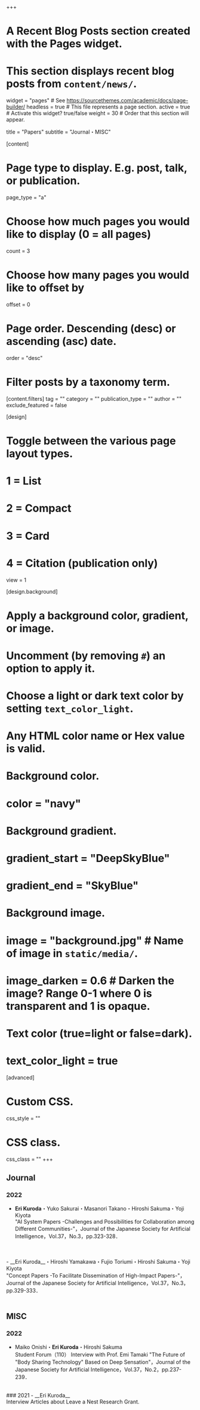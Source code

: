 +++
# A Recent Blog Posts section created with the Pages widget.
# This section displays recent blog posts from `content/news/`.

widget = "pages"  # See https://sourcethemes.com/academic/docs/page-builder/
headless = true  # This file represents a page section.
active = true  # Activate this widget? true/false
weight = 30  # Order that this section will appear.

title = "Papers"
subtitle = "Journal・MISC"

[content]
  # Page type to display. E.g. post, talk, or publication.
  page_type = "a"

  # Choose how much pages you would like to display (0 = all pages)
  count = 3

  # Choose how many pages you would like to offset by
  offset = 0

  # Page order. Descending (desc) or ascending (asc) date.
  order = "desc"

  # Filter posts by a taxonomy term.
  [content.filters]
    tag = ""
    category = ""
    publication_type = ""
    author = ""
    exclude_featured = false

[design]
  # Toggle between the various page layout types.
  #   1 = List
  #   2 = Compact
  #   3 = Card
  #   4 = Citation (publication only)
  view = 1

[design.background]
  # Apply a background color, gradient, or image.
  #   Uncomment (by removing `#`) an option to apply it.
  #   Choose a light or dark text color by setting `text_color_light`.
  #   Any HTML color name or Hex value is valid.

  # Background color.
  # color = "navy"

  # Background gradient.
  # gradient_start = "DeepSkyBlue"
  # gradient_end = "SkyBlue"

  # Background image.
  # image = "background.jpg"  # Name of image in `static/media/`.
  # image_darken = 0.6  # Darken the image? Range 0-1 where 0 is transparent and 1 is opaque.

  # Text color (true=light or false=dark).
  # text_color_light = true  

[advanced]
 # Custom CSS.
 css_style = ""

 # CSS class.
 css_class = ""
+++
## Journal
### 2022
- __Eri Kuroda__・Yuko Sakurai・Masanori Takano・Hiroshi Sakuma・Yoji Kiyota
<br>"AI System Papers -Challenges and Possibilities for Collaboration among Different Communities-"，Journal of the Japanese Society for Artificial Intelligence，Vol.37，No.3，pp.323-328．<a class="ai ai-doi" href="https://doi.org/10.11517/jjsai.37.3_323"></a>
<br>
<br>
- __Eri Kuroda__・Hiroshi Yamakawa・Fujio Toriumi・Hiroshi Sakuma・Yoji Kiyota
<br>"Concept Papers -To Facilitate Dissemination of High-Impact Papers-"，Journal of the Japanese Society for Artificial Intelligence，Vol.37，No.3，pp.329-333．<a class="ai ai-doi" href="https://doi.org/10.11517/jjsai.37.3_329"></a>
<br>
<br>

## MISC
### 2022
- Maiko Onishi・__Eri Kuroda__・Hiroshi Sakuma
<br>Student Forum（110） Interview with Prof. Emi Tamaki "The Future of "Body Sharing Technology" Based on Deep Sensation"，Journal of the Japanese Society for Artificial Intelligence，Vol.37，No.2，pp.237-239．<a class="ai ai-doi" href="https://doi.org/10.11517/jjsai.37.2_237"></a>
<br>
### 2021
- __Eri Kuroda__
<br>Interview Articles about Leave a Nest Research Grant. <a class="fas fa-link" href="https://r.lne.st/adopter/936/"></a>